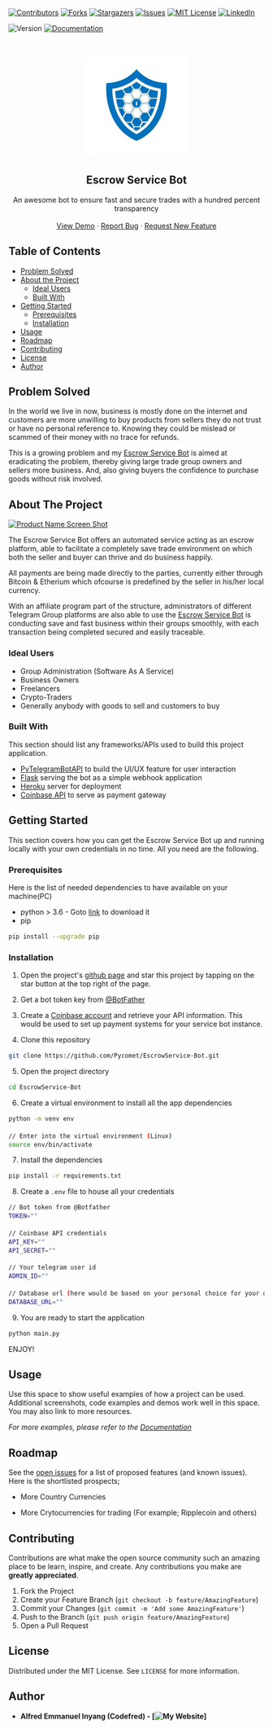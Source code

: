 
<!-- PROJECT SHIELDS -->
<!--
*** I'm using markdown "reference style" links for readability.
*** Reference links are enclosed in brackets [ ] instead of parentheses ( ).
*** See the bottom of this document for the declaration of the reference variables
*** for contributors-url, forks-url, etc. This is an optional, concise syntax you may use.
*** https://www.markdownguide.org/basic-syntax/#reference-style-links
-->
[![Contributors][contributors-shield]][contributors-url]
[![Forks][forks-shield]][forks-url]
[![Stargazers][stars-shield]][stars-url]
[![Issues][issues-shield]][issues-url]
[![MIT License][license-shield]][license-url]
[![LinkedIn][linkedin-shield]][linkedin-url]

<p>
  <img alt="Version" src="https://img.shields.io/badge/version-version 1-blue.svg?cacheSeconds=2592000" />
  <a href="" target="_blank">
    <img alt="Documentation" src="https://img.shields.io/badge/documentation-yes-brightgreen.svg" />
  </a>
</p>


<!-- PROJECT LOGO -->
<br />
<p align="center">
  <a href="https://github.com/Pycomet/EscrowService-Bot">
    <img src="images/escrowbot.jpg" alt="Logo" width="200" height="200">
  </a>

  <h2 align="center">Escrow Service Bot</h2>

  <p align="center">
    An awesome bot to ensure fast and secure trades with a hundred percent transparency
    <br />
    <br />
    <a href="https://t.me/escrowbbot">View Demo</a>
    ·
    <a href="https://github.com/Pycomet/EscrowService-Bot/issues">Report Bug</a>
    ·
    <a href="https://github.com/Pycomet/EscrowService-Bot/issues">Request New Feature</a>
  </p>
</p>



<!-- TABLE OF CONTENTS -->
## Table of Contents

* [Problem Solved](#problem-solved)
* [About the Project](#about-the-project)
  * [Ideal Users](#ideal-users)
  * [Built With](#built-with)
* [Getting Started](#getting-started)
  * [Prerequisites](#prerequisites)
  * [Installation](#installation)
* [Usage](#usage)
* [Roadmap](#roadmap)
* [Contributing](#contributing)
* [License](#license)
* [Author](#contact)

<!-- PROBLEM SOLVED -->
## Problem Solved

In the world we live in now, business is mostly done on the internet and customers are more unwilling to buy products from sellers they do not trust or have no personal reference to. Knowing they could be mislead or scammed of their money with no trace for refunds.

This is a growing problem and my [Escrow Service Bot](https://github.com/Pycomet/EscrowService-Bot) is aimed at eradicating the problem, thereby giving large trade group owners and sellers more business. And, also giving buyers the confidence to purchase goods without risk involved.

<!-- ABOUT THE PROJECT -->
## About The Project

[![Product Name Screen Shot][product-screenshot]](https://example.com)

The Escrow Service Bot offers an automated service acting as an escrow platform, able to facilitate a completely save trade environment on which both the seller and buyer can thrive and do business happily.

All payments are being made directly to the parties, currently either through Bitcoin & Etherium which ofcourse is predefined by the seller in his/her local currency.

With an affiliate program part of the structure, administrators of different Telegram Group platforms are also able to use the [Escrow Service Bot](https://github.com/Pycomet/EscrowService-Bot) is conducting save and fast business within their groups smoothly, with each transaction being completed secured and easily traceable.


### Ideal Users

* Group Administration (Software As A Service)
* Business Owners
* Freelancers
* Crypto-Traders
* Generally anybody with goods to sell and customers to buy

### Built With

This section should list any frameworks/APIs used to build this project application.

* [PyTelegramBotAPI](https://pypi.org/project/pyTelegramBotAPI) to build the UI/UX feature for user interaction
* [Flask](https://pypi.org/project/Flask) serving the bot as a simple webhook application
* [Heroku](https://heroku.com) server for deployment
* [Coinbase API](https://developers.coinbase.com) to serve as payment gateway


<!-- GETTING STARTED -->
## Getting Started

This section covers how you can get the Escrow Service Bot up and running locally with your own credentials in no time. All you need are the following.

### Prerequisites

Here is the list of needed dependencies to have available on your machine(PC)

* python > 3.6 - Goto [link](https://python.org) to download it
* pip
```sh
pip install --upgrade pip
```

### Installation

1. Open the project's [github page](https://github.com/Pycomet/EscrowService-Bot) and star this project by tapping on the star button at the top right of the page.

2. Get a bot token key from [@BotFather](https://t.me/BotFather)

3. Create a [Coinbase account](https://coinbase.com) and retrieve your API information. This would be used to set up payment systems for your service bot instance.

4. Clone this repository
```sh
git clone https://github.com/Pycomet/EscrowService-Bot.git
```

5. Open the project directory
```sh
cd EscrowService-Bot
```

6. Create a virtual environment to install all the app dependencies
```sh
python -m venv env

// Enter into the virtual environment (Linux)
source env/bin/activate
```

7. Install the dependencies
```sh
pip install -r requirements.txt
```

8. Create a `.env` file to house all your credentials
```sh
// Bot token from @Botfather
TOKEN=""

// Coinbase API credentials
API_KEY=""
API_SECRET=""

// Your telegram user id
ADMIN_ID=""

// Database url (here would be based on your personal choice for your database)
DATABASE_URL=""
```

9. You are ready to start the application
```sh
python main.py
```

ENJOY!

<!-- USAGE EXAMPLES -->
## Usage

Use this space to show useful examples of how a project can be used. Additional screenshots, code examples and demos work well in this space. You may also link to more resources.

_For more examples, please refer to the [Documentation](https://example.com)_



<!-- ROADMAP -->
## Roadmap

See the [open issues](https://github.com/Pycomet/EscrowService-Bot/issues) for a list of proposed features (and known issues). Here is the shortlisted prospects;

- More Country Currencies

- More Crytocurrencies for trading (For example; Ripplecoin and others)


<!-- CONTRIBUTING -->
## Contributing

Contributions are what make the open source community such an amazing place to be learn, inspire, and create. Any contributions you make are **greatly appreciated**.

1. Fork the Project
2. Create your Feature Branch (`git checkout -b feature/AmazingFeature`)
3. Commit your Changes (`git commit -m 'Add some AmazingFeature'`)
4. Push to the Branch (`git push origin feature/AmazingFeature`)
5. Open a Pull Request



<!-- LICENSE -->
## License

Distributed under the MIT License. See `LICENSE` for more information.



<!-- AUTHOR -->
## Author

* **Alfred Emmanuel Inyang (Codefred) - [![My Website][website]]**



<!-- MARKDOWN LINKS & IMAGES -->
<!-- https://www.markdownguide.org/basic-syntax/#reference-style-links -->
[contributors-shield]: https://img.shields.io/github/contributors/Pycomet/EscrowService-Bot.svg?style=flat-square
[contributors-url]: https://github.com/Pycomet/EscrowService-Bot/graphs/contributors
[forks-shield]: https://img.shields.io/github/forks/Pycomet/EscrowService-Bot.svg?style=flat-square
[forks-url]: https://github.com/Pycomet/EscrowService-Bot/network/members
[stars-shield]: https://img.shields.io/github/stars/Pycomet/EscrowService-Bot.svg?style=flat-square
[stars-url]: https://github.com/Pycomet/EscrowService-Bot/stargazers
[issues-shield]: https://img.shields.io/github/issues/Pycomet/EscrowService-Bot.svg?style=flat-square
[issues-url]: https://github.com/Pycomet/EscrowService-Bot/issues
[license-shield]: https://img.shields.io/github/license/Pycomet/EscrowService-Bot.svg?style=flat-square
[license-url]: https://github.com/Pycomet/EscrowService-Bot/blob/master/LICENSE.txt
[linkedin-shield]: https://img.shields.io/badge/-LinkedIn-black.svg?style=flat-square&logo=linkedin&colorB=555
[linkedin-url]: https://linkedin.com/in/alfredemmanuelinyang
[product-screenshot]: images/screenshot.png
[website]: https://alfredemmanuel.herokuapp.com
